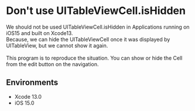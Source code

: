Don't use UITableViewCell.isHidden
=====

We should not be used UITableViewCell.isHidden in Applications running on iOS15 and built on Xcode13.<br>
Because, we can hide the UITableViewCell once it was displayed by UITableView, but we cannot show it again.<br>
<br>
This program is to reproduce the situation. You can show or hide the Cell from the edit button on the navigation.

## Environments

- Xcode 13.0
- iOS 15.0
